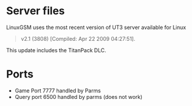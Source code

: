 # Server files
LinuxGSM uses the most recent version of UT3 server available for Linux 

> v2.1 (3808) [Compiled: Apr 22 2009 04:27:51]. 

This update includes the TitanPack DLC.

# Ports
* Game Port 7777 handled by Parms
* Query port 6500 handled by parms (does not work)

